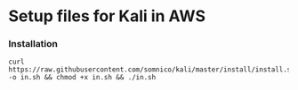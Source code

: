 # Setup files for Kali in AWS

### Installation
```
curl https://raw.githubusercontent.com/somnico/kali/master/install/install.sh -o in.sh && chmod +x in.sh && ./in.sh
```


